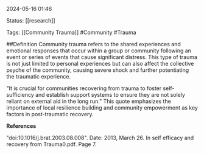 2024-05-16 01:46

Status:  [[research]]

Tags:
[[Community Trauma]]
#Community #Trauma

##Definition
Community trauma refers to the shared experiences and emotional responses that occur within a group or community following an event or series of events that cause significant distress. This type of trauma is not just limited to personal experiences but can also affect the collective psyche of the community, causing severe shock and further potentiating the traumatic experience.

"It is crucial for communities recovering from trauma to foster self-sufficiency and establish support systems to ensure they are not solely reliant on external aid in the long run." This quote emphasizes the importance of local resilience building and community empowerment as key factors in post-traumatic recovery.


**References**

"doi:10.1016/j.brat.2003.08.008". Date: 2013, March 26. In self efficacy and recovery from Trauma0.pdf. Page 7.
